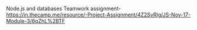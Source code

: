 Node.js and databases Teamwork assignment- https://in.thecamp.me/resource/-Project-Assignment/4Z2SvRlg/JS-Nov-17-Module-3/6qZhL%2BTF
